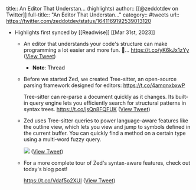 title:: An Editor That Understan... (highlights)
author:: [[@zeddotdev on Twitter]]
full-title:: "An Editor That Understan..."
category:: #tweets
url:: https://twitter.com/zeddotdev/status/1641169192539013120

- Highlights first synced by [[Readwise]] [[Mar 31st, 2023]]
	- An editor that understands your code's structure can make programming a lot easier and more fun. 🧵... https://t.co/yK6kJx1zYy ([View Tweet](https://twitter.com/zeddotdev/status/1641169192539013120))
		- **Note**: Thread
	- Before we started Zed, we created Tree-sitter, an open-source parsing framework designed for editors: https://t.co/4amqnxbxwP
	  
	  Tree-sitter can re-parse a document quickly as it changes. Its built-in query engine lets you efficiently search for structural patterns in syntax trees. https://t.co/jsQn8FQFUK ([View Tweet](https://twitter.com/zeddotdev/status/1641169195500212224))
	- Zed uses Tree-sitter queries to power language-aware features like the outline view, which lets you view and jump to symbols defined in the current buffer. You can quickly find a method on a certain type using a multi-word fuzzy query. 
	  
	  ![](https://pbs.twimg.com/media/FsaZQN6aAAAV1xm.jpg) ([View Tweet](https://twitter.com/zeddotdev/status/1641169198985641986))
	- For a more complete tour of Zed's syntax-aware features, check out today's blog post!
	  
	  https://t.co/Vdaf5o2XUI ([View Tweet](https://twitter.com/zeddotdev/status/1641169202143977472))
